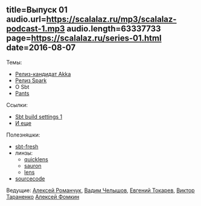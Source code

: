 title=Выпуск 01
audio.url=https://scalalaz.ru/mp3/scalalaz-podcast-1.mp3
audio.length=63337733
page=https://scalalaz.ru/series-01.html
date=2016-08-07
----
Темы:

- [Релиз-кандидат Akka](http://akka.io/news/2016/08/02/akka-%E2%80%A64.9-RC1-released.html)
- [Релиз Spark](https://exit.sc/?url=http%3A%2F%2Fspark.apache.org%2Freleases%2Fspark-release-2-0-0.html)
- О Sbt
- [Pants](http://www.pantsbuild.org/)

Ссылки:

- [Sbt build settings 1](https://github.com/sbt/sbt/pull/2524#issuecomment-202749479)
- [И еще](http://stackoverflow.com/questions/35067187/sbt-idiomatic-way-to-add-settings/35545637#35545637)

Полезняшки:

- [sbt-fresh](http://github.com/sbt/sbt-fresh)
- линзы: 
  - [quicklens](http://github.com/adamw/quicklens)
  - [sauron](http://github.com/pathikrit/sauron)
  - [lens](http://github.com/xdotai/lens)
- [sourcecode](http://github.com/lihaoyi/sourcecode)

Ведущие: [Алексей Романчук](http://github.com/13h3r), [Вадим Челышов](http://github.com/dos65),
[Евгений Токарев](http://github.com/strobe), [Виктор Тараненко](http://github.com/viktortnk)
[Алексей Фомкин](http://github.com/fomkin)


